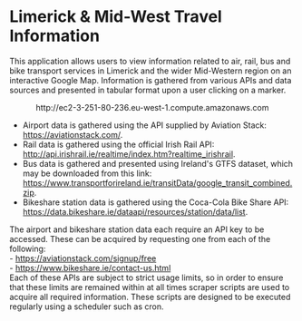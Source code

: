 # Limerick & Mid-West Travel Information

This application allows users to view information related to air, rail, bus and bike transport services in Limerick and the wider Mid-Western region on an interactive Google Map. Information is gathered from various APIs and data sources and presented in tabular format upon a user clicking on a marker.

<p style="text-align: center;">http://ec2-3-251-80-236.eu-west-1.compute.amazonaws.com</p>

- Airport data is gathered using the API supplied by Aviation Stack:<br>https://aviationstack.com/.
- Rail data is gathered using the official Irish Rail API:<br>http://api.irishrail.ie/realtime/index.htm?realtime_irishrail.
- Bus data is gathered and presented using Ireland's GTFS dataset, which may be downloaded from this link:<br>https://www.transportforireland.ie/transitData/google_transit_combined.zip.
- Bikeshare station data is gathered using the Coca-Cola Bike Share API:<br>https://data.bikeshare.ie/dataapi/resources/station/data/list.

The airport and bikeshare station data each require an API key to be accessed. These can be acquired by requesting one from each of the following:<br>
<tb>- https://aviationstack.com/signup/free<br>
<tb>- https://www.bikeshare.ie/contact-us.html<br>
Each of these APIs are subject to strict usage limits, so in order to ensure that these limits are remained within at all times scraper scripts are used to acquire all required information. These scripts are designed to be executed regularly using a scheduler such as cron.
